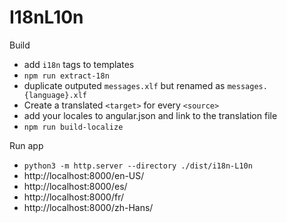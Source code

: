 # I18nL10n

Build
- add `i18n` tags to templates
- `npm run extract-18n`
- duplicate outputed `messages.xlf` but renamed as `messages.{language}.xlf`
- Create a translated `<target>` for every `<source>`
- add your locales to angular.json and link to the translation file
- `npm run build-localize`

Run app
- `python3 -m http.server --directory ./dist/i18n-L10n`
- http://localhost:8000/en-US/
- http://localhost:8000/es/
- http://localhost:8000/fr/
- http://localhost:8000/zh-Hans/
